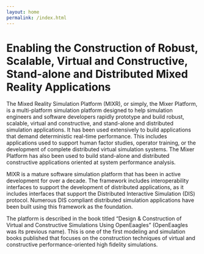 ```yaml
---
layout: home
permalink: /index.html
---
```

Enabling the Construction of Robust, Scalable, Virtual and Constructive, Stand-alone and Distributed Mixed Reality Applications
===============================================================================================================================

The Mixed Reality Simulation Platform (MIXR), or simply, the Mixer Platform, is a multi-platform simulation platform designed to help simulation engineers and software developers rapidly prototype and build robust, scalable, virtual and constructive, and stand-alone and distributed simulation applications. It has been used extensively to build applications that demand deterministic real-time performance. This includes applications used to support human factor studies, operator training, or the development of complete distributed virtual simulation systems. The Mixer Platform has also been used to build stand-alone and distributed constructive applications oriented at system performance analysis.

MIXR is a mature software simulation platform that has been in active development for over a decade. The framework includes interoperability interfaces to support the development of distributed applications, as it includes interfaces that support the Distributed Interactive Simulation (DIS) protocol. Numerous DIS compliant distributed simulation applications have been built using this framework as the foundation.

The platform is described in the book titled “Design & Construction of Virtual and Constructive Simulations Using OpenEaagles” (OpenEaagles was its previous name). This is one of the first modeling and simulation books published that focuses on the construction techniques of virtual and constructive performance-oriented high fidelity simulations.
